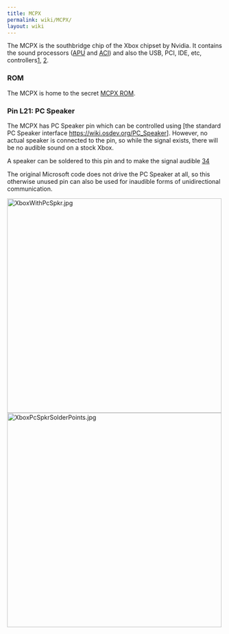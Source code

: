 ```yaml
---
title: MCPX
permalink: wiki/MCPX/
layout: wiki
---
```


The MCPX is the southbridge chip of the Xbox chipset by Nvidia. It
contains the sound processors ([APU](/wiki/APU "wikilink") and
[ACI](/wiki/ACI "wikilink")) and also the USB, PCI, IDE, etc,
controllers[1](https://web.archive.org/web/20010418214256/http://www.ga-hardware.com:80/preview.cfm?id=NVIDIAMCP),
[2](https://web.archive.org/web/20010410003338/http://www.nvnews.net/previews/mcpx/mcpx.shtml).

### ROM

The MCPX is home to the secret [MCPX ROM](/wiki/MCPX_ROM "wikilink").

### Pin L21: PC Speaker

The MCPX has PC Speaker pin which can be controlled using \[the standard
PC Speaker interface <https://wiki.osdev.org/PC_Speaker>\]. However, no
actual speaker is connected to the pin, so while the signal exists,
there will be no audible sound on a stock Xbox.

A speaker can be soldered to this pin and to make the signal audible
[3](https://www.youtube.com/watch?v=Te4MSskbBEE)[4](https://github.com/0DaveX/beep/)

The original Microsoft code does not drive the PC Speaker at all, so
this otherwise unused pin can also be used for inaudible forms of
unidirectional communication.

<img src="XboxWithPcSpkr.jpg" title="fig:XboxWithPcSpkr.jpg" alt="XboxWithPcSpkr.jpg" width="500" />  
<img src="XboxPcSpkrSolderPoints.jpg" title="fig:XboxPcSpkrSolderPoints.jpg" alt="XboxPcSpkrSolderPoints.jpg" width="500" />
